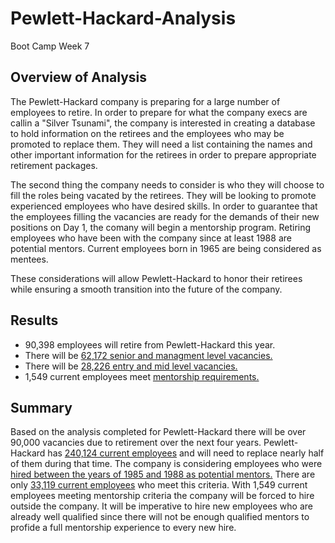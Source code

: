 # Pewlett-Hackard-Analysis
Boot Camp Week 7

## Overview of Analysis
The Pewlett-Hackard company is preparing for a large number of employees to retire.  In order to prepare for what the company execs are callin a "Silver Tsunami", the company is interested in creating a database to hold information on the retirees and the employees who may be promoted to replace them.  They will need a list containing the names and other important information for the retirees in order to prepare appropriate retirement packages.

The second thing the company needs to consider is who they will choose to fill the roles being vacated by the retirees.  They will be looking to promote experienced employees who have desired skills.  In order to guarantee that the employees filling the vacancies are ready for the demands of their new positions on Day 1, the comany will begin a mentorship program.  Retiring employees who have been with the company since at least 1988 are potential mentors.  Current employees born in 1965 are being considered as mentees.

These considerations will allow Pewlett-Hackard to honor their retirees while ensuring a smooth transition into the future of the company.

## Results
* 90,398 employees will retire from Pewlett-Hackard this year.
* There will be [62,172 senior and managment level vacancies.](Data/retiring_titles.csv)
* There will be [28,226 entry and mid level vacancies.](Data/retiring_titles.csv)
* 1,549 current employees meet [mentorship requirements.](Data/mentorship_eligibility.csv)

## Summary
Based on the analysis completed for Pewlett-Hackard there will be over 90,000 vacancies due to retirement over the next four years. Pewlett-Hackard has [240,124 current employees](snips/total_emp.PNG) and will need to replace nearly half of them during that time. The company is considering employees who were [hired between the years of 1985 and 1988 as potential mentors.](Data/current_emp.csv)  There are only [33,119 current employees](snips/current_count.PNG) who meet this criteria.  With 1,549 current employees meeting mentorship criteria the company will be forced to hire outside the company. It will be imperative to hire new employees who are already well qualified since there will not be enough qualified mentors to profide a full mentorship experience to every new hire. 

